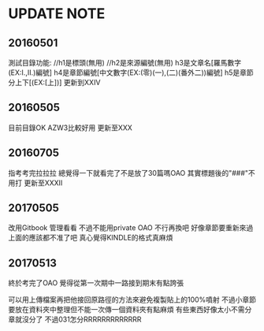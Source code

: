 # UPDATE NOTE

## 20160501
測試目錄功能:
//h1是標頭\(無用\)
//h2是來源編號\(無用\)
h3是文章名\[羅馬數字\(EX:I.,II.\)編號\]
h4是章節編號\[中文數字\(EX:\(零\)\(一\),\(二\)\(番外二\)\)編號\]
h5是章節分上下\[\(EX:\[上\]\)\]
更新到XXIV

## 20160505
目前目錄OK
AZW3比較好用
更新至XXX

## 20160705
指考考完拉拉拉
總覺得一下就看完了不是放了30篇嗎OAO
其實標題後的"\#\#\#"不用打
更新至XXXII

## 20170505
改用Gitbook 管理看看
不過不能用private OAO
不行再換吧
好像章節要重新來過
上面的應該都不准了吧
真心覺得KINDLE的格式真麻煩

## 20170513
終於考完了OAO
覺得從第一次期中一路接到期末有點誇張

可以用上傳檔案再把他接回原路徑的方法來避免複製貼上的100%噴射
不過小章節要放在資料夾中整理但不能一次傳一個資料夾有點麻煩
有些東西好像太小不需分章就沒分了
不過031怎分RRRRRRRRRRRRR